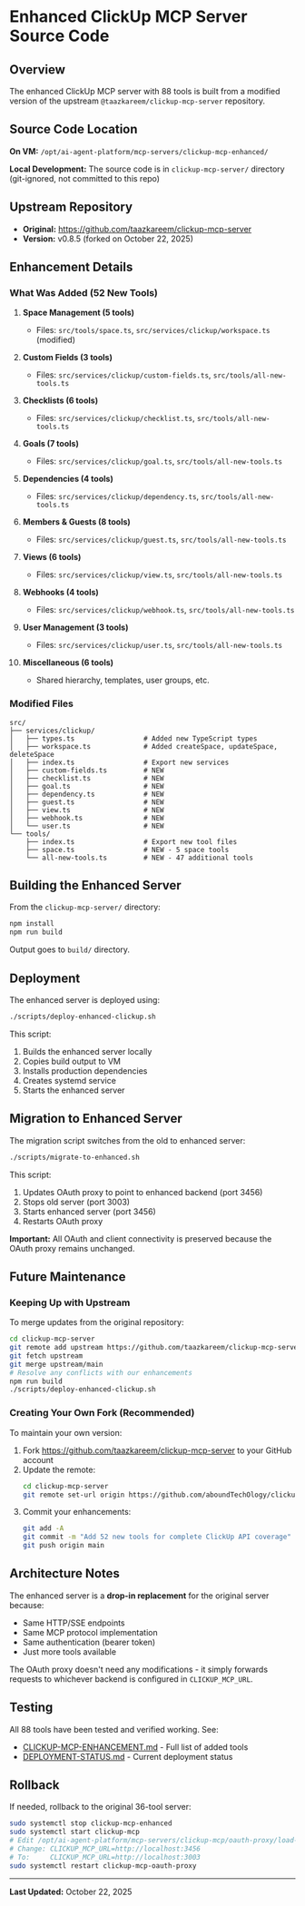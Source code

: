 # Enhanced ClickUp MCP Server Source Code

## Overview

The enhanced ClickUp MCP server with 88 tools is built from a modified version of the upstream `@taazkareem/clickup-mcp-server` repository.

## Source Code Location

**On VM:** `/opt/ai-agent-platform/mcp-servers/clickup-mcp-enhanced/`

**Local Development:** The source code is in `clickup-mcp-server/` directory (git-ignored, not committed to this repo)

## Upstream Repository

- **Original:** https://github.com/taazkareem/clickup-mcp-server
- **Version:** v0.8.5 (forked on October 22, 2025)

## Enhancement Details

### What Was Added (52 New Tools)

1. **Space Management (5 tools)**
   - Files: `src/tools/space.ts`, `src/services/clickup/workspace.ts` (modified)

2. **Custom Fields (3 tools)**
   - Files: `src/services/clickup/custom-fields.ts`, `src/tools/all-new-tools.ts`

3. **Checklists (6 tools)**
   - Files: `src/services/clickup/checklist.ts`, `src/tools/all-new-tools.ts`

4. **Goals (7 tools)**
   - Files: `src/services/clickup/goal.ts`, `src/tools/all-new-tools.ts`

5. **Dependencies (4 tools)**
   - Files: `src/services/clickup/dependency.ts`, `src/tools/all-new-tools.ts`

6. **Members & Guests (8 tools)**
   - Files: `src/services/clickup/guest.ts`, `src/tools/all-new-tools.ts`

7. **Views (6 tools)**
   - Files: `src/services/clickup/view.ts`, `src/tools/all-new-tools.ts`

8. **Webhooks (4 tools)**
   - Files: `src/services/clickup/webhook.ts`, `src/tools/all-new-tools.ts`

9. **User Management (3 tools)**
   - Files: `src/services/clickup/user.ts`, `src/tools/all-new-tools.ts`

10. **Miscellaneous (6 tools)**
    - Shared hierarchy, templates, user groups, etc.

### Modified Files

```
src/
├── services/clickup/
│   ├── types.ts                 # Added new TypeScript types
│   ├── workspace.ts             # Added createSpace, updateSpace, deleteSpace
│   ├── index.ts                 # Export new services
│   ├── custom-fields.ts         # NEW
│   ├── checklist.ts             # NEW
│   ├── goal.ts                  # NEW
│   ├── dependency.ts            # NEW
│   ├── guest.ts                 # NEW
│   ├── view.ts                  # NEW
│   ├── webhook.ts               # NEW
│   └── user.ts                  # NEW
└── tools/
    ├── index.ts                 # Export new tool files
    ├── space.ts                 # NEW - 5 space tools
    └── all-new-tools.ts         # NEW - 47 additional tools
```

## Building the Enhanced Server

From the `clickup-mcp-server/` directory:

```bash
npm install
npm run build
```

Output goes to `build/` directory.

## Deployment

The enhanced server is deployed using:
```bash
./scripts/deploy-enhanced-clickup.sh
```

This script:
1. Builds the enhanced server locally
2. Copies build output to VM
3. Installs production dependencies
4. Creates systemd service
5. Starts the enhanced server

## Migration to Enhanced Server

The migration script switches from the old to enhanced server:
```bash
./scripts/migrate-to-enhanced.sh
```

This script:
1. Updates OAuth proxy to point to enhanced backend (port 3456)
2. Stops old server (port 3003)
3. Starts enhanced server (port 3456)
4. Restarts OAuth proxy

**Important:** All OAuth and client connectivity is preserved because the OAuth proxy remains unchanged.

## Future Maintenance

### Keeping Up with Upstream

To merge updates from the original repository:

```bash
cd clickup-mcp-server
git remote add upstream https://github.com/taazkareem/clickup-mcp-server.git
git fetch upstream
git merge upstream/main
# Resolve any conflicts with our enhancements
npm run build
./scripts/deploy-enhanced-clickup.sh
```

### Creating Your Own Fork (Recommended)

To maintain your own version:

1. Fork https://github.com/taazkareem/clickup-mcp-server to your GitHub account
2. Update the remote:
   ```bash
   cd clickup-mcp-server
   git remote set-url origin https://github.com/aboundTechOlogy/clickup-mcp-server.git
   ```
3. Commit your enhancements:
   ```bash
   git add -A
   git commit -m "Add 52 new tools for complete ClickUp API coverage"
   git push origin main
   ```

## Architecture Notes

The enhanced server is a **drop-in replacement** for the original server because:
- Same HTTP/SSE endpoints
- Same MCP protocol implementation
- Same authentication (bearer token)
- Just more tools available

The OAuth proxy doesn't need any modifications - it simply forwards requests to whichever backend is configured in `CLICKUP_MCP_URL`.

## Testing

All 88 tools have been tested and verified working. See:
- [CLICKUP-MCP-ENHANCEMENT.md](CLICKUP-MCP-ENHANCEMENT.md) - Full list of added tools
- [DEPLOYMENT-STATUS.md](DEPLOYMENT-STATUS.md) - Current deployment status

## Rollback

If needed, rollback to the original 36-tool server:

```bash
sudo systemctl stop clickup-mcp-enhanced
sudo systemctl start clickup-mcp
# Edit /opt/ai-agent-platform/mcp-servers/clickup-mcp/oauth-proxy/load-secrets.sh
# Change: CLICKUP_MCP_URL=http://localhost:3456
# To:     CLICKUP_MCP_URL=http://localhost:3003
sudo systemctl restart clickup-mcp-oauth-proxy
```

---

**Last Updated:** October 22, 2025
